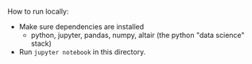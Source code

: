 

How to run locally:

- Make sure dependencies are installed
  - python, jupyter, pandas, numpy, altair (the python "data science" stack)
- Run `jupyter notebook` in this directory.
